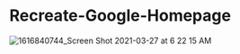 # Recreate-Google-Homepage
![1616840744_Screen Shot 2021-03-27 at 6 22 15 AM](https://user-images.githubusercontent.com/65258634/113006661-909d5b00-9143-11eb-9651-4e195a009496.png)
